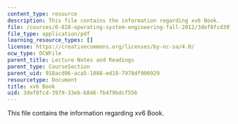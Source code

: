 ```yaml
---
content_type: resource
description: This file contains the information regarding xv6 Book.
file: /courses/6-828-operating-system-engineering-fall-2012/3def8fcd397933ebb846fb479bdcf556_MIT6_828F12_xv6-book-rev7.pdf
file_type: application/pdf
learning_resource_types: []
license: https://creativecommons.org/licenses/by-nc-sa/4.0/
ocw_type: OCWFile
parent_title: Lecture Notes and Readings
parent_type: CourseSection
parent_uid: 918acd06-aca5-1088-ed18-7978df900929
resourcetype: Document
title: xv6 Book
uid: 3def8fcd-3979-33eb-b846-fb479bdcf556
---
```

This file contains the information regarding xv6 Book.